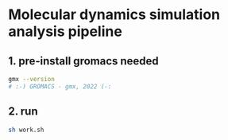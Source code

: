 # Molecular dynamics simulation analysis pipeline

## 1. pre-install gromacs needed

```bash
gmx --version
# :-) GROMACS - gmx, 2022 (-:
```

## 2. run

```bash
sh work.sh
```
